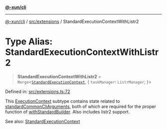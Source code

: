 [**@-xun/cli**](../../../README.md)

***

[@-xun/cli](../../../README.md) / [src/extensions](../README.md) / StandardExecutionContextWithListr2

# Type Alias: StandardExecutionContextWithListr2

> **StandardExecutionContextWithListr2** = `Merge`\<[`StandardExecutionContext`](StandardExecutionContext.md), \{ `taskManager`: `ListrManager`; \}\>

Defined in: [src/extensions.ts:72](https://github.com/Xunnamius/cli-utils/blob/f6fb27d968b4a76d51942bf6bd7e72fa69147ef1/src/extensions.ts#L72)

This [ExecutionContext](../../type-aliases/ExecutionContext.md) subtype contains state related to
[standardCommonCliArguments](../variables/standardCommonCliArguments.md), both of which are required for the proper
function of [withStandardBuilder](../functions/withStandardBuilder.md). Also includes listr2 support.

See also: [StandardExecutionContext](StandardExecutionContext.md)
